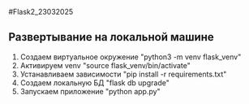 #Flask2_23032025

## Развертывание на локальной машине
1. Создаем виртуальное окружение "python3 -m venv flask_venv"
2. Активируем venv "source flask_venv/bin/activate"
3. Устанавливаем зависимости "pip install -r requirements.txt"
4. Создаем локальную БД "flask db upgrade"
5. Запускаем приложение "python app.py"

